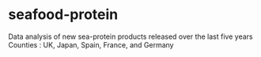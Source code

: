 # seafood-protein
Data analysis of new sea-protein products released over the last five years
Counties : UK, Japan, Spain, France, and Germany
